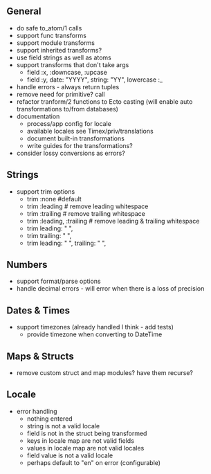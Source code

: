 ## General
* do safe to_atom/1 calls
* support func transforms
* support module transforms
* support inherited transforms?
* use field strings as well as atoms
* support transforms that don't take args
    * field :x, :downcase, :upcase
    * field :y, date: "YYYY", string: "YY", lowercase :_
* handle errors - always return tuples
* remove need for primitive? call
* refactor tranform/2 functions to Ecto casting (will enable auto transformations to/from databases)
* documentation
    * process/app config for locale
    * available locales see Timex/priv/translations
    * document built-in transformations
    * write guides for the transformations?
* consider lossy conversions as errors?

## Strings
* support trim options
    * trim :none #default
    * trim :leading # remove leading whitespace
    * trim :trailing # remove trailing whitespace
    * trim :leading, :trailing # remove leading & trailing whitespace
    * trim leading: " ",   
    * trim trailing: " ",   
    * trim leading: " ", trailing: " ",   

## Numbers
* support format/parse options
* handle decimal errors - will error when there is a loss of precision

## Dates & Times
* support timezones (already handled I think - add tests)
    * provide timezone when converting to DateTime

## Maps & Structs 
* remove custom struct and map modules? have them recurse? 

## Locale 
* error handling 
    * nothing entered 
    * string is not a valid locale 
    * field is not in the struct being transformed 
    * keys in locale map are not valid fields 
    * values in locale map are not valid locales 
    * field value is not a valid locale 
    * perhaps default to "en" on error (configurable) 
